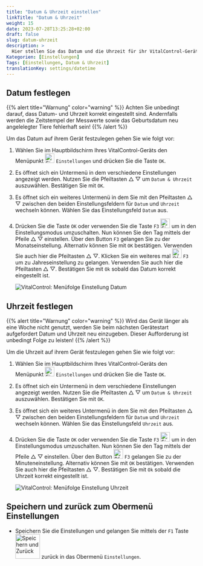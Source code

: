 ```yaml
---
title: "Datum & Uhrzeit einstellen"
linkTitle: "Datum & Uhrzeit"
weight: 15
date: 2023-07-28T13:25:28+02:00
draft: false
slug: datum-uhrzeit
description: >
  Hier stellen Sie das Datum und die Uhrzeit für ihr VitalControl-Gerät ein.
Kategorien: [Einstellungen]
Tags: [Einstellungen, Datum & Uhrzeit]
translationKey: settings/datetime
---
```

## Datum festlegen
{{% alert title="Warnung" color="warning" %}}
Achten Sie unbedingt darauf, dass Datum- und Uhrzeit korrekt eingestellt sind. Andernfalls werden die Zeitstempel der Messwerte sowie das Geburtsdatum neu angelelegter Tiere fehlerhaft sein!
{{% /alert %}}

Um das Datum auf ihrem Gerät festzulegen gehen Sie wie folgt vor:

1. Wählen Sie im Hauptbildschirm Ihres VitalControl-Geräts den Menüpunkt <img src="/icons/gear.svg" width="25" align="bottom" alt="Einstellungen" /> `Einstellungen` und drücken Sie die Taste `OK`.

2. Es öffnet sich ein Untermenü in dem verschiedene Einstellungen angezeigt werden. Nutzen Sie die Pfeiltasten △ ▽ um `Datum & Uhrzeit` auszuwählen. Bestätigen Sie mit `OK`.

3. Es öffnet sich ein weiteres Untermenü in dem Sie mit den Pfeiltasten △ ▽ zwischen den beiden Einstellungsfeldern für `Datum` und `Uhrzeit` wechseln können. Wählen Sie das Einstellungsfeld `Datum` aus.

4. Drücken Sie die Taste `OK` oder verwenden Sie die Taste `F3` <img src="/icons/edit.svg" width="25" align="bottom" alt="Einstellungen" /> um in den Einstellungsmodus umzuschalten. Nun können Sie den Tag mittels der Pfeile △ ▽ einstellen. Über den Button `F3` gelangen Sie zu der Monatseinstellung. Alternativ können Sie mit `OK` bestätigen. Verwenden Sie auch hier die Pfeiltasten △ ▽. Klicken Sie ein weiteres mal <img src="/icons/arrow.svg" width="25" align="bottom" alt="Pfeil" /> `F3` um zu Jahreseinstellung zu gelangen. Verwenden Sie auch hier die Pfeiltasten △ ▽. Bestätigen Sie mit `Ok` sobald das Datum korrekt eingestellt ist.

    ![VitalControl: Menüfolge Einstellung Datum](../bilder/date.png "Datum einstellen")

## Uhrzeit festlegen

{{% alert title="Warnung" color="warning" %}}
Wird das Gerät länger als eine Woche nicht genutzt, werden Sie beim nächsten Gerätestart aufgefordert Datum und Uhrzeit neu einzugeben. Dieser Aufforderung ist unbedingt Folge zu leisten!
{{% /alert %}}

Um die Uhrzeit auf ihrem Gerät festzulegen gehen Sie wie folgt vor:

1. Wählen Sie im Hauptbildschirm Ihres VitalControl-Geräts den Menüpunkt <img src="/icons/gear.svg" width="25" align="bottom" alt="Einstellungen" /> `Einstellungen` und drücken Sie die Taste `OK`.

2. Es öffnet sich ein Untermenü in dem verschiedene Einstellungen angezeigt werden. Nutzen Sie die Pfeiltasten △ ▽ um `Datum & Uhrzeit` auszuwählen. Bestätigen Sie mit `OK`.

3. Es öffnet sich ein weiteres Untermenü in dem Sie mit den Pfeiltasten △ ▽ zwischen den beiden Einstellungsfeldern für `Datum` und `Uhrzeit` wechseln können. Wählen Sie das Einstellungsfeld `Uhrzeit` aus.

4. Drücken Sie die Taste `OK` oder verwenden Sie die Taste `F3` <img src="/icons/edit.svg" width="25" align="bottom" alt="Einstellungen" /> um in den Einstellungsmodus umzuschalten. Nun können Sie den Tag mittels der Pfeile △ ▽ einstellen. Über den Button <img src="/icons/arrow.svg" width="25" align="bottom" alt="Pfeil" />  `F3` gelangen Sie zu der Minuteneinstellung. Alternativ können Sie mit `OK` bestätigen. Verwenden Sie auch hier die Pfeiltasten △ ▽. Bestätigen Sie mit `Ok` sobald die Uhrzeit korrekt eingestellt ist.

    ![VitalControl: Menüfolge Einstellung Uhrzeit](../bilder/time.png "Uhrzeit einstellen")

## Speichern und zurück zum Obermenü Einstellungen

- Speichern Sie die Einstellungen und gelangen Sie mittels der `F1` Taste &nbsp;<img src="/icons/footer/save_exit.svg" width="65" align="bottom" alt="Speichern und Zurück" /> zurück in das Obermenü `Einstellungen`.
